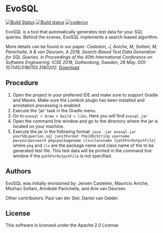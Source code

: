 # EvoSQL

[![Build Status](https://travis-ci.org/SERG-Delft/evosql.svg?branch=master)](https://travis-ci.org/SERG-Delft/evosql)
[![Build status](https://ci.appveyor.com/api/projects/status/api940ix5252bwwg/branch/master?svg=true)](https://ci.appveyor.com/project/pvdstel/evosql/branch/master)
[![codecov](https://codecov.io/gh/SERG-Delft/evosql/branch/master/graph/badge.svg)](https://codecov.io/gh/SERG-Delft/evosql)


EvoSQL is a tool that automatically generates test data for your SQL queries.
Behind the scenes, EvoSQL implements a search-based algorithm.

More details can be found in our paper:
_Castelein, J, Aniche, M, Soltani, M, Panichella, A & van Deursen, A 2018, Search-Based Test Data Generation for SQL Queries. in Proceedings of the 40th International Conference on Software Engineering. ICSE 2018, Gothenborg, Sweden, 26 May. DOI: 10.1145/3180155.3180202_. [Download](https://pure.tudelft.nl/portal/en/publications/searchbased-test-data-generation-for-sql-queries(90a6431f-f78f-4ac3-bf87-c052cd9cd5d4)/export.html)

## Procedure

1. Open the project in your preferred IDE and make sure to support Gradle and Maven. 
Make sure the Lombok plugin has been installed and annotation processing is enabled. 
2. Execute the 'jar' task in the Gradle menu.
3. Go to `evosql > brew > build > libs`. Here you will find `evosql.jar`
4. Open the command line window and go to the directory where the jar is located on your machine.
4. Execute the jar in the following format: 
`java -jar evosql.jar yourSQLqueries.sql junitFormat theJdbcString username pw=yourpassword pkg=packagename cls=classname [pathForOutputFile]`
where `pkg` and `cls` are the package name and class name of the to be generated test file. This test data will be printed in the command line window if the `pathForOutputFile` is not specified.

## Authors

EvoSQL was initially envisioned by: Jeroen Castelein, Maurício Aniche, 
Mozhan Soltani, Annibale Panichella, and Arie van Deursen.

Other contributors: Paul van der Stel, Daniel van Gelder.

## License

This software is licensed under the Apache 2.0 License.

